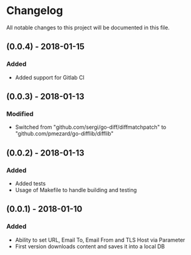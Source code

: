 # Changelog

All notable changes to this project will be documented in this file.

## (0.0.4) - 2018-01-15
### Added
- Added support for Gitlab CI

## (0.0.3) - 2018-01-13
### Modified
- Switched from "github.com/sergi/go-diff/diffmatchpatch" to "github.com/pmezard/go-difflib/difflib"

## (0.0.2) - 2018-01-13
### Added
- Added tests
- Usage of Makefile to handle building and testing

## (0.0.1) - 2018-01-10
### Added
- Ability to set URL, Email To, Email From and TLS Host via Parameter
- First version downloads content and saves it into a local DB 